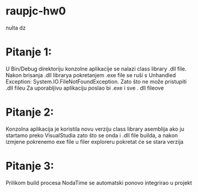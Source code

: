 # raupjc-hw0
nulta dz

# Pitanje 1:
U Bin/Debug direktoriju konzolne aplikacije se nalazi class library .dll file.
Nakon brisanja .dll librarya pokretanjem .exe file se ruši s Unhandled Exception: System.IO.FileNotFoundException.
Zato što ne može pristupiti .dll fileu
Za uporabljivu aplikaciju poslao bi .exe i sve . dll fileove

# Pitanje 2:
Konzolna aplikacija je koristila novu verziju class library asemblija ako ju startamo preko VisualStudia zato što se onda i .dll file builda,
a nakon izmjene pokrenemo exe file u filer exploreru pokretat će se stara verzija

# Pitanje 3:
Prilikom build procesa NodaTime se automatski ponovo integrirao u projekt
